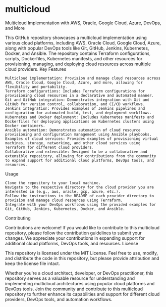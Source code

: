 # multicloud

Multicloud Implementation with AWS, Oracle, Google Cloud, Azure, DevOps, and More

This GitHub repository showcases a multicloud implementation using various cloud platforms, including AWS, Oracle Cloud, Google Cloud, Azure, along with popular DevOps tools like Git, GitHub, Jenkins, Kubernetes, Docker, and Ansible. The repository contains Terraform configurations, scripts, Dockerfiles, Kubernetes manifests, and other resources for provisioning, managing, and deploying cloud resources across multiple cloud providers.
Key Features

    Multicloud implementation: Provision and manage cloud resources across AWS, Oracle Cloud, Google Cloud, Azure, and more, allowing for flexibility and portability.
    Terraform configurations: Includes Terraform configurations for provisioning cloud resources in a declarative and automated manner.
    Git and GitHub integration: Demonstrates integration with Git and GitHub for version control, collaboration, and CI/CD workflows.
    Jenkins integration: Provides examples of Jenkins pipelines and configuration for automated build, test, and deployment workflows.
    Kubernetes and Docker deployment: Includes Kubernetes manifests and Dockerfiles for deploying applications on Kubernetes clusters using Docker containers.
    Ansible automation: Demonstrates automation of cloud resource provisioning and configuration management using Ansible playbooks.
    Examples of cloud services: Provides examples of provisioning virtual machines, storage, networking, and other cloud services using Terraform for different cloud providers.
    Collaborative and extensible: Designed to be a collaborative and extensible repository, allowing for contributions from the community to expand support for additional cloud platforms, DevOps tools, and resources.

Usage

    Clone the repository to your local machine.
    Navigate to the respective directory for the cloud provider you are interested in (e.g., aws, oracle, gcp, azure, etc.).
    Follow the instructions in the README of each provider directory to provision and manage cloud resources using Terraform.
    Integrate with your DevOps workflows using the provided examples for Git, GitHub, Jenkins, Kubernetes, Docker, and Ansible.

Contributing

Contributions are welcome! If you would like to contribute to this multicloud repository, please follow the contribution guidelines to submit your changes. We appreciate your contributions in expanding support for additional cloud platforms, DevOps tools, and resources.
License

This repository is licensed under the MIT License. Feel free to use, modify, and distribute the code in this repository, but please provide attribution and keep the license file intact.

Whether you're a cloud architect, developer, or DevOps practitioner, this repository serves as a valuable resource for understanding and implementing multicloud architectures using popular cloud platforms and DevOps tools. Join the community and contribute to this multicloud repository to further enhance its capabilities and support for different cloud providers, DevOps tools, and automation workflows.
